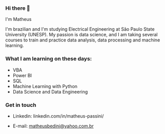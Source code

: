 ### Hi there 👋

I'm Matheus

I'm brazilian and I'm studying Electrical Engineering at São Paulo State University (UNESP).
My passion is data science, and I am taking several courses to train and practice data analysis, data processing and machine learning.


### What I am learning on these days:

* VBA
* Power BI
* SQL
* Machine Learning with Python
* Data Science and Data Engineering

### Get in touch

* Linkedin: linkedin.com/in/matheus-passini/

* E-mail: matheusbedini@yahoo.com.br
